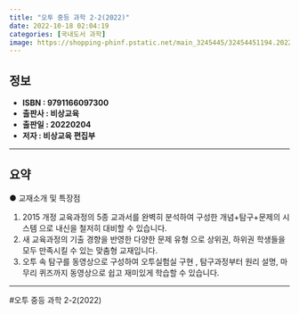 ```yaml
---
title: "오투 중등 과학 2-2(2022)"
date: 2022-10-18 02:04:19
categories: [국내도서 과학]
image: https://shopping-phinf.pstatic.net/main_3245445/32454451194.20220527022711.jpg
---
```


## **정보**

- **ISBN : 9791166097300**
- **출판사 : 비상교육**
- **출판일 : 20220204**
- **저자 : 비상교육 편집부**

------



## **요약**

● 교재소개 및 특장점
1. 2015 개정 교육과정의 5종 교과서를 완벽히 분석하여 구성한  개념+탐구+문제의 시스템 으로 내신을 철저히 대비할 수 있습니다. 
2.  새 교육과정의 기출 경향을 반영한 다양한 문제 유형 으로 상위권, 하위권 학생들을 모두 만족시킬 수 있는 맞춤형 교재입니다.
3. 오투 속 탐구를 동영상으로 구성하여  오투실험실 구현 , 탐구과정부터 원리 설명, 마무리 퀴즈까지 동영상으로 쉽고 재미있게 학습할 수 있습니다.

------

#오투 중등 과학 2-2(2022)


